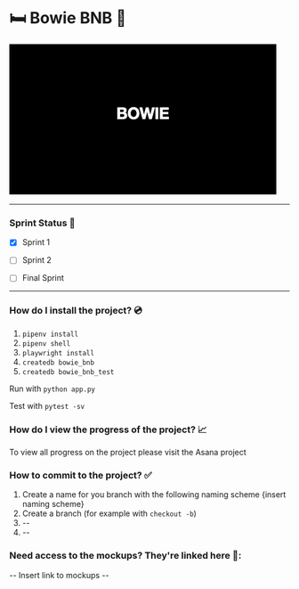 # :bed: Bowie BNB :fork_and_knife:

![Gif Explaning the meaning behind b.o.w.i.e](./team_resources/github_images/bowie_gif_6.gif)

---

### Sprint Status :running:

- [x] Sprint 1
- [ ] Sprint 2
- [ ] Final Sprint


---
### How do I install the project? :cd:

1. `pipenv install`
2. `pipenv shell`
3. `playwright install`
4. `createdb bowie_bnb`
5. `createdb bowie_bnb_test`

Run with `python app.py`

Test with `pytest -sv`


### How do I view the progress of the project? :chart_with_upwards_trend:

To view all progress on the project please visit the Asana project

### How to commit to the project? :white_check_mark:

1. Create a name for you branch with the following naming scheme {insert naming scheme}
1. Create a branch (for example with `checkout -b`)
2. <to add step> --
3. <to add step> --


### Need access to the mockups? They're linked here :art::

-- Insert link to mockups --



[^1]: *A Team Bowie Project*

